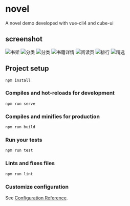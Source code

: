 # novel
A novel demo developed with vue-cli4 and cube-ui

## screenshot
![书架](https://github.com/vanbolee/xiaoshuo/blob/master/src/assets/screenshot/1.jpg)
![分类](https://github.com/vanbolee/xiaoshuo/blob/master/src/assets/screenshot/2.jpg)
![分类](https://github.com/vanbolee/xiaoshuo/blob/master/src/assets/screenshot/3.jpg)
![书籍详情](https://github.com/vanbolee/xiaoshuo/blob/master/src/assets/screenshot/4.jpg)
![阅读页](https://github.com/vanbolee/xiaoshuo/blob/master/src/assets/screenshot/5.jpg)
![排行](https://github.com/vanbolee/xiaoshuo/blob/master/src/assets/screenshot/6.jpg)
![精选](https://github.com/vanbolee/xiaoshuo/blob/master/src/assets/screenshot/7.jpg)

## Project setup
```
npm install
```

### Compiles and hot-reloads for development
```
npm run serve
```

### Compiles and minifies for production
```
npm run build
```

### Run your tests
```
npm run test
```

### Lints and fixes files
```
npm run lint
```

### Customize configuration
See [Configuration Reference](https://cli.vuejs.org/config/).
